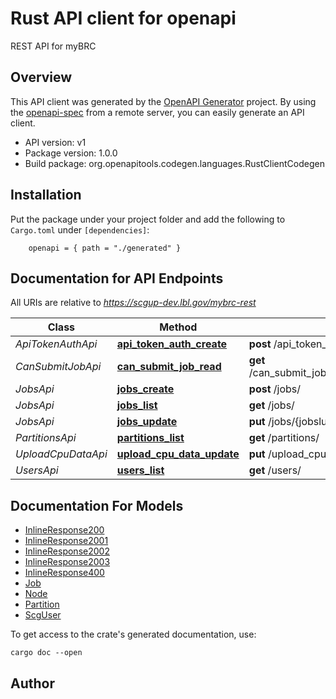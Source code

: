 # Rust API client for openapi

REST API for myBRC

## Overview

This API client was generated by the [OpenAPI Generator](https://openapi-generator.tech) project.  By using the [openapi-spec](https://openapis.org) from a remote server, you can easily generate an API client.

- API version: v1
- Package version: 1.0.0
- Build package: org.openapitools.codegen.languages.RustClientCodegen

## Installation

Put the package under your project folder and add the following to `Cargo.toml` under `[dependencies]`:

```
    openapi = { path = "./generated" }
```

## Documentation for API Endpoints

All URIs are relative to *https://scgup-dev.lbl.gov/mybrc-rest*

Class | Method | HTTP request | Description
------------ | ------------- | ------------- | -------------
*ApiTokenAuthApi* | [**api_token_auth_create**](docs/ApiTokenAuthApi.md#api_token_auth_create) | **post** /api_token_auth/ | 
*CanSubmitJobApi* | [**can_submit_job_read**](docs/CanSubmitJobApi.md#can_submit_job_read) | **get** /can_submit_job/{job_cost}/{user_id}/{account_id}/ | 
*JobsApi* | [**jobs_create**](docs/JobsApi.md#jobs_create) | **post** /jobs/ | 
*JobsApi* | [**jobs_list**](docs/JobsApi.md#jobs_list) | **get** /jobs/ | 
*JobsApi* | [**jobs_update**](docs/JobsApi.md#jobs_update) | **put** /jobs/{jobslurmid}/ | 
*PartitionsApi* | [**partitions_list**](docs/PartitionsApi.md#partitions_list) | **get** /partitions/ | 
*UploadCpuDataApi* | [**upload_cpu_data_update**](docs/UploadCpuDataApi.md#upload_cpu_data_update) | **put** /upload_cpu_data/{filename} | 
*UsersApi* | [**users_list**](docs/UsersApi.md#users_list) | **get** /users/ | 


## Documentation For Models

 - [InlineResponse200](docs/InlineResponse200.md)
 - [InlineResponse2001](docs/InlineResponse2001.md)
 - [InlineResponse2002](docs/InlineResponse2002.md)
 - [InlineResponse2003](docs/InlineResponse2003.md)
 - [InlineResponse400](docs/InlineResponse400.md)
 - [Job](docs/Job.md)
 - [Node](docs/Node.md)
 - [Partition](docs/Partition.md)
 - [ScgUser](docs/ScgUser.md)


To get access to the crate's generated documentation, use:

```
cargo doc --open
```

## Author



